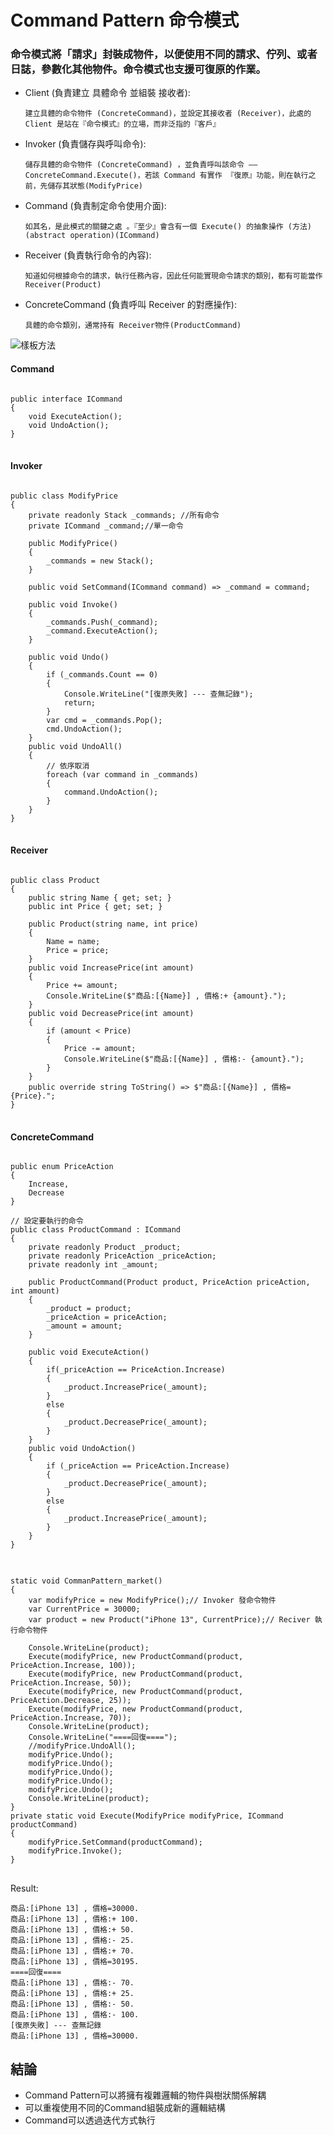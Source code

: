# Command Pattern 命令模式

### 命令模式將「請求」封裝成物件，以便使用不同的請求、佇列、或者日誌，參數化其他物件。命令模式也支援可復原的作業。


- Client (負責建立 具體命令 並組裝 接收者):

	`建立具體的命令物件 (ConcreteCommand)，並設定其接收者 (Receiver)，此處的 Client 是站在『命令模式』的立場，而非泛指的『客戶』`

- Invoker (負責儲存與呼叫命令):

	`儲存具體的命令物件 (ConcreteCommand) ，並負責呼叫該命令 —— ConcreteCommand.Execute()，若該 Command 有實作 『復原』功能，則在執行之前，先儲存其狀態(ModifyPrice)`

- Command (負責制定命令使用介面):

	`如其名，是此模式的關鍵之處 。『至少』會含有一個 Execute() 的抽象操作 (方法) (abstract operation)(ICommand)`

- Receiver (負責執行命令的內容):

	`知道如何根據命令的請求，執行任務內容，因此任何能實現命令請求的類別，都有可能當作 Receiver(Product)`

- ConcreteCommand (負責呼叫 Receiver 的對應操作):

	`具體的命令類別，通常持有 Receiver物件(ProductCommand)`

![樣板方法](command_pattern_1.png)



#### Command
<pre>
<code>
public interface ICommand
{
    void ExecuteAction();
    void UndoAction();
}
</code>
</pre>

#### Invoker
<pre>
<code>
public class ModifyPrice
{
    private readonly Stack<ICommand> _commands; //所有命令
    private ICommand _command;//單一命令

    public ModifyPrice()
    {
        _commands = new Stack<ICommand>();
    }

    public void SetCommand(ICommand command) => _command = command;

    public void Invoke()
    {
        _commands.Push(_command);
        _command.ExecuteAction();
    }

    public void Undo()
    {
        if (_commands.Count == 0)
        {
            Console.WriteLine("[復原失敗] --- 查無記錄");
            return;
        }
        var cmd = _commands.Pop();
        cmd.UndoAction();
    }
    public void UndoAll()
    {
        // 依序取消
        foreach (var command in _commands)
        {
            command.UndoAction();
        }
    }
}
</code>
</pre>

#### Receiver
<pre>
<code>
public class Product
{
    public string Name { get; set; }
    public int Price { get; set; }

    public Product(string name, int price)
    {
        Name = name;
        Price = price;
    }
    public void IncreasePrice(int amount)
    {
        Price += amount;
        Console.WriteLine($"商品:[{Name}] , 價格:+ {amount}.");
    }
    public void DecreasePrice(int amount)
    {
        if (amount < Price)
        {
            Price -= amount;
            Console.WriteLine($"商品:[{Name}] , 價格:- {amount}.");
        }
    }
    public override string ToString() => $"商品:[{Name}] , 價格={Price}.";
}
</code>
</pre>

#### ConcreteCommand
<pre>
<code>
public enum PriceAction
{
    Increase,
    Decrease
}

// 設定要執行的命令
public class ProductCommand : ICommand
{
    private readonly Product _product;
    private readonly PriceAction _priceAction;
    private readonly int _amount;

    public ProductCommand(Product product, PriceAction priceAction, int amount)
    {
        _product = product;
        _priceAction = priceAction;
        _amount = amount;
    }

    public void ExecuteAction()
    {
        if(_priceAction == PriceAction.Increase)
        {
            _product.IncreasePrice(_amount);
        }
        else
        {
            _product.DecreasePrice(_amount);
        }
    }
    public void UndoAction()
    {
        if (_priceAction == PriceAction.Increase)
        {
            _product.DecreasePrice(_amount);
        }
        else
        {
            _product.IncreasePrice(_amount);
        }
    }
}
</code>
</pre>

<pre>
<code>
static void CommanPattern_market()
{
    var modifyPrice = new ModifyPrice();// Invoker 發命令物件
    var CurrentPrice = 30000;
    var product = new Product("iPhone 13", CurrentPrice);// Reciver 執行命令物件

    Console.WriteLine(product);
    Execute(modifyPrice, new ProductCommand(product, PriceAction.Increase, 100));
    Execute(modifyPrice, new ProductCommand(product, PriceAction.Increase, 50));
    Execute(modifyPrice, new ProductCommand(product, PriceAction.Decrease, 25));
    Execute(modifyPrice, new ProductCommand(product, PriceAction.Increase, 70));
    Console.WriteLine(product);
    Console.WriteLine("====回復====");
    //modifyPrice.UndoAll();
    modifyPrice.Undo();
    modifyPrice.Undo();
    modifyPrice.Undo();
    modifyPrice.Undo();
    modifyPrice.Undo();
    Console.WriteLine(product);
}
private static void Execute(ModifyPrice modifyPrice, ICommand productCommand)
{
    modifyPrice.SetCommand(productCommand);
    modifyPrice.Invoke();
}
</code>
</pre>

Result:

	商品:[iPhone 13] , 價格=30000.
	商品:[iPhone 13] , 價格:+ 100.
	商品:[iPhone 13] , 價格:+ 50.
	商品:[iPhone 13] , 價格:- 25.
	商品:[iPhone 13] , 價格:+ 70.
	商品:[iPhone 13] , 價格=30195.
	====回復====
	商品:[iPhone 13] , 價格:- 70.
	商品:[iPhone 13] , 價格:+ 25.
	商品:[iPhone 13] , 價格:- 50.
	商品:[iPhone 13] , 價格:- 100.
	[復原失敗] --- 查無記錄
	商品:[iPhone 13] , 價格=30000.

## 結論

- Command Pattern可以將擁有複雜邏輯的物件與樹狀關係解耦
- 可以重複使用不同的Command組裝成新的邏輯結構
- Command可以透過迭代方式執行